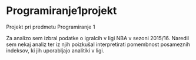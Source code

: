 # Programiranje1projekt

Projekt pri predmetu Programiranje 1

Za analizo sem izbral podatke o igralcih v ligi NBA v sezoni 2015/16.
Naredil sem nekaj analiz ter iz njih poizkušal interpretirati pomembnost posameznih indeksov, 
ki jih uporabljajo analitiki v ligi.

